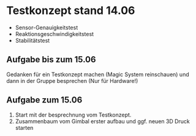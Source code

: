 # Testkonzept stand 14.06

* Sensor-Genauigkeitstest
* Reaktionsgeschwindigkeitstest
* Stabilitätstest
  
## Aufgabe bis zum 15.06
Gedanken für ein Testkonzept machen (Magic System reinschauen) und dann in der Gruppe besprechen
(Nur für Hardware!)

## Aufgabe zum 15.06
 1. Start mit der besprechnung vom Testkonzept.
 2. Zusammenbaum vom Gimbal erster aufbau und ggf. neuen 3D Druck starten